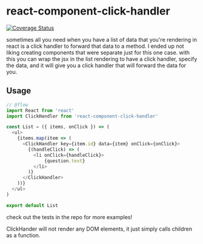 react-component-click-handler
=====================

[![Coverage Status](https://coveralls.io/repos/github/kellyrmilligan/react-component-click-handler/badge.svg?branch=master)](https://coveralls.io/github/kellyrmilligan/rreact-component-click-handler?branch=master)


sometimes all you need when you have a list of data that you're rendering in react is a click handler to forward that data to a method. I ended up not liking creating components that were separate just for this one case. with this you can wrap the jsx in the list rendering to have a click handler, specify the data, and it will give you a click handler that will forward the data for you.


## Usage
```js
// @flow
import React from 'react'
import ClickHandler from 'react-component-click-handler'

const List = ({ items, onClick }) => (
  <ul>
    {items.map(item => (
      <ClickHandler key={item.id} data={item} onClick={onClick}>
        {(handleClick) => (
          <li onClick={handleClick}>
              {question.text}
          </li>
        )}
      </ClickHandler>
    ))}
  </ul>
)

export default List
```

check out the tests in the repo for more examples!

ClickHander will not render any DOM elements, it just simply calls children as a function.
